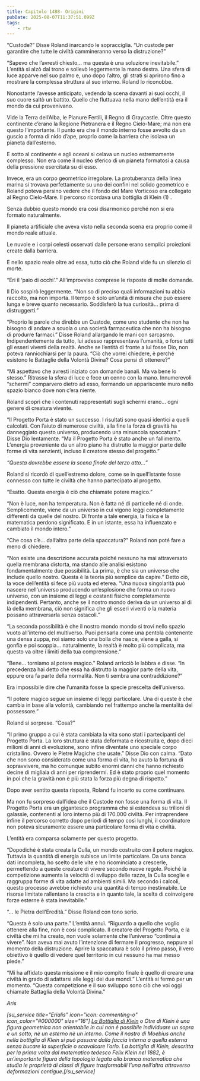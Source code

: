```yaml
---
title: Capitolo 1488- Origini
pubDate: 2025-08-07T11:37:51.099Z
tags:
    - rtw
---
```



“Custode?” Disse Roland inarcando le sopracciglia. “Un custode per garantire che tutte le civiltà cammineranno verso la distruzione?”


“Sapevo che l’avresti chiesto... ma questa è una soluzione inevitabile.” L’entità si alzò dal trono e sollevò leggermente la mano destra. Una sfera di luce apparve nel suo palmo e, uno dopo l’altro, gli strati si aprirono fino a mostrare la complessa struttura al suo interno. Roland lo riconobbe.


Nonostante l’avesse anticipato, vedendo la scena davanti ai suoi occhi, il suo cuore saltò un battito. Quello che fluttuava nella mano dell’entità era il mondo da cui provenivano.


Vide la Terra dell’Alba, le Pianure Fertili, il Regno di Graycastle. Oltre questo continente c’erano la Regione Pietranera e il Regno Cielo-Mare; ma non era questo l’importante. Il punto era che il mondo interno fosse avvolto da un guscio a forma di nido d’ape, proprio come la barriera che isolava un pianeta dall’esterno.


E sotto al continente e agli oceani si celava un nucleo estremamente complesso. Non era come il nucleo sferico di un pianeta formatosi a causa della pressione esercitata su di esso.


Invece, era un corpo geometrico irregolare. La protuberanza della linea marina si trovava perfettamente su uno dei confini nel solido geometrico e Roland poteva persino vedere che il fondo del Mare Vorticoso era collegato al Regno Cielo-Mare. Il percorso ricordava una bottiglia di Klein (1) .


Senza dubbio questo mondo era così disarmonico perché non si era formato naturalmente.


Il pianeta artificiale che aveva visto nella seconda scena era proprio come il mondo reale attuale.


Le nuvole e i corpi celesti osservati dalle persone erano semplici proiezioni create dalla barriera.


E nello spazio reale oltre ad essa, tutto ciò che Roland vide fu un silenzio di morte.


“Eri il ‘paio di occhi’.” All’improvviso comprese le risposte di molte domande.


Il Dio sospirò leggermente. “Non so di preciso quali informazioni tu abbia raccolto, ma non importa. Il tempo è solo un’unità di misura che può essere lunga e breve quanto necessario. Soddisferò la tua curiosità... prima di distruggerti.”


“Proprio le parole che direbbe un Custode, come uno studente che non ha bisogno di andare a scuola o una società farmaceutica che non ha bisogno di produrre farmaci.” Disse Roland allargando le mani con sarcasmo. Indipendentemente da tutto, lui adesso rappresentava l’umanità, o forse tutti gli esseri viventi della realtà. Anche se l’entità di fronte a lui fosse Dio, non poteva rannicchiarsi per la paura. “Ciò che vorrei chiedere, è perché esistono le Battaglie della Volontà Divina? Cosa pensi di ottenere?”


“Mi aspettavo che avresti iniziato con domande banali. Ma va bene lo stesso.” Ritrasse la sfera di luce e fece un cenno con la mano. Innumerevoli “schermi” comparvero dietro ad esso, formando un appariscente muro nello spazio bianco dove non c’era niente.


Roland scoprì che i contenuti rappresentati sugli schermi erano... ogni genere di creatura vivente.


“Il Progetto Porta è stato un successo. I risultati sono quasi identici a quelli calcolati. Con l’aiuto di numerose civiltà, alla fine la forza di gravità ha danneggiato questo universo, producendo una minuscola spaccatura.” Disse Dio lentamente. “Ma il Progetto Porta è stato anche un fallimento. L’energia proveniente da un altro piano ha distrutto la maggior parte delle forme di vita senzienti, incluso il creatore stesso del progetto.”


<em>“Questa dovrebbe essere la scena finale del terzo atto...”</em>


Roland si ricordò di quell’estremo dolore, come se in quell’istante fosse connesso con tutte le civiltà che hanno partecipato al progetto.


“Esatto. Questa energia è ciò che chiamate potere magico.”


“Non è luce, non ha temperatura. Non è fatta né di particelle né di onde. Semplicemente, viene da un universo in cui vigono leggi completamente differenti da quelle del nostro. Di fronte a tale energia, la fisica e la matematica perdono significato. E in un istante, essa ha influenzato e cambiato il mondo intero.”


“Che cosa c’è... dall’altra parte della spaccatura?” Roland non poté fare a meno di chiedere.


“Non esiste una descrizione accurata poiché nessuno ha mai attraversato quella membrana distorta, ma stando alle analisi esistono fondamentalmente due possibilità. La prima, è che sia un universo che include quello nostro. Questa è la teoria più semplice da capire.” Detto ciò, la voce dell’entità si fece più vuota ed eterea. “Una nuova singolarità può nascere nell’universo producendo un’esplosione che forma un nuovo universo, con un insieme di leggi e costanti fisiche completamente indipendenti. Pertanto, anche se il nostro mondo deriva da un universo al di là della membrana, ciò non significa che gli esseri viventi o la materia possano attraversarla senza ostacoli.”


“La seconda possibilità è che il nostro mondo mondo si trovi nello spazio vuoto all’interno del multiverso. Puoi pensarla come una pentola contenente una densa zuppa, noi siamo solo una bolla che nasce, viene a galla, si gonfia e poi scoppia... naturalmente, la realtà è molto più complicata, ma questo va oltre i limiti della tua comprensione.”


“Bene... torniamo al potere magico.” Roland arricciò le labbra e disse. “In precedenza hai detto che essa ha distrutto la maggior parte della vita, eppure ora fa parte della normalità. Non ti sembra una contraddizione?”


Era impossibile dire che l’umanità fosse la specie prescelta dell’universo.


“Il potere magico segue un insieme di leggi particolare. Una di queste è che cambia in base alla volontà, cambiando nel frattempo anche la mentalità del possessore.”


Roland si sorprese. “Cosa?”


“Il primo gruppo a cui è stata cambiata la vita sono stati i partecipanti del Progetto Porta. La loro struttura è stata deformata e ricostruita e, dopo dieci milioni di anni di evoluzione, sono infine diventate uno speciale corpo cristallino. Ovvero le Pietre Magiche che usate.” Disse Dio con calma. “Dato che non sono considerato come una forma di vita, ho avuto la fortuna di sopravvivere, ma ho comunque subito enormi danni che hanno richiesto decine di migliaia di anni per riprendermi. Ed è stato proprio quel momento in poi che la gravità non è più stata la forza più degna di rispetto.”


Dopo aver sentito questa risposta, Roland fu incerto su come continuare.


Ma non fu sorpreso dall’idea che il Custode non fosse una forma di vita. Il Progetto Porta era un gigantesco programma che si estendeva su trilioni di galassie, contenenti al loro interno più di 170.000 civiltà. Per intraprendere infine il percorso corretto dopo periodi di tempo così lunghi, il coordinatore non poteva sicuramente essere una particolare forma di vita o civiltà.


L’entità era comparsa solamente per questo progetto.


“Dopodiché è stata creata la Culla, un mondo costruito con il potere magico. Tuttavia la quantità di energia subisce un limite particolare. Da una banca dati incompleta, ho scelto delle vite e ho ricominciato a crescerle, permettendo a queste creature di vivere secondo nuove regole. Poiché la competizione aumenta la velocità di sviluppo delle razze, la Culla sceglie e raggruppa forme di vita adatte ad ambienti simili. Ma secondo i calcoli, questo processo avrebbe richiesto una quantità di tempo inestimabile. Le risorse limitate rallentano la crescita e in quanto tale, la scelta di coinvolgere forze esterne è stata inevitabile.”


“... le Pietra dell’Eredità.” Disse Roland con tono serio.


“Questa è solo una parte.” L’entità annuì. “Riguardo a quello che voglio ottenere alla fine, non è così complicato. Il creatore del Progetto Porta, e la civiltà che mi ha creato, non vuole solamente che l’universo “continui a vivere”. Non aveva mai avuto l’intenzione di fermare il progresso, neppure al momento della distruzione. Aprire la spaccatura è solo il primo passo, il vero obiettivo è quello di vedere quel territorio in cui nessuno ha mai messo piede.”


“Mi ha affidato questa missione e il mio compito finale è quello di creare una civiltà in grado di adattarsi alle leggi dei due mondi.” L’entità si fermò per un momento. “Questa competizione e il suo sviluppo sono ciò che voi oggi chiamate Battaglia della Volontà Divina.”






<em>Aris</em>


<em> </em>


<em><em>[su_service title="Erialis" icon="icon: commenting-o" icon_color="#000000" size="16"]  <a href="https://it.wikipedia.org/wiki/Bottiglia_di_Klein">La Bottiglia di Klein</a> o Otre di Klein è una figura geometrica non orientabile in cui non è possibile individuare un sopra e un sotto, nè un esterno nè un interno. Come il nastro di Moebius anche nella bottiglia di Klein si può passare dalla faccia interna a quella esterna senza bucare la superficie o scavalcare l’orlo. La bottiglia di Klein, descritta per la prima volta dal matematico tedesco Felix Klein nel 1882, è un’importante figura della topologia legata alla branca matematica che studia le proprietà di classi di figure trasformabili l’una nell’altra attraverso deformazioni contigue.</em></em><em>[/su_service]</em>




                                


                                



